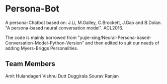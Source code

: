 # Persona-Bot
A persona-Chatbot based on: J.Li, M.Galley, C.Brockett, J.Gao and B.Dolan. "A persona-based neural conversation model". ACL2016.

The code is mainly borrowed from "yujie-xing/Neural-Persona-based-Conversation-Model-Python-Version" and then edited to suit our needs of adding Myers-Briggs Personalities.

## Team Members
Amit Hulandageri
Vishnu Dutt Duggirala
Sourav Ranjan
